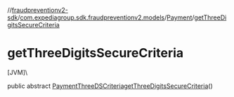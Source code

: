 //[fraudpreventionv2-sdk](../../../index.md)/[com.expediagroup.sdk.fraudpreventionv2.models](../index.md)/[Payment](index.md)/[getThreeDigitsSecureCriteria](get-three-digits-secure-criteria.md)

# getThreeDigitsSecureCriteria

[JVM]\

public abstract [PaymentThreeDSCriteria](../-payment-three-d-s-criteria/index.md)[getThreeDigitsSecureCriteria](get-three-digits-secure-criteria.md)()
